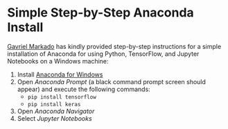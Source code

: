 # Simple Step-by-Step Anaconda Install

[Gavriel Markado](https://www.linkedin.com/in/gavriel-merkado-17759917/) has kindly provided step-by-step instructions for a simple installation of Anaconda for using Python, TensorFlow, and Jupyter Notebooks on a Windows machine:
  
1. Install [Anaconda for Windows](https://conda.io/docs/user-guide/install/windows.html)
2. Open *Anaconda Prompt* (a black command prompt screen should appear) and execute the following commands:
    * `pip install tensorflow` 
    * `pip install keras`
3. Open *Anaconda Navigator*
4. Select *Jupyter Notebooks*
